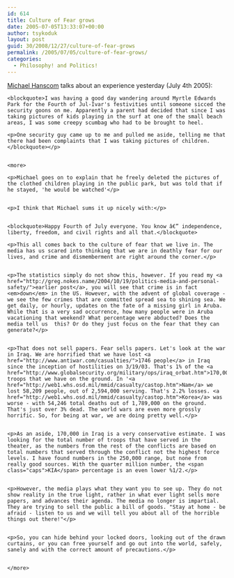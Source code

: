 ```yaml
---
id: 614
title: Culture of Fear grows
date: 2005-07-05T13:33:07+00:00
author: tsykoduk
layout: post
guid: 30/2008/12/27/culture-of-fear-grows
permalink: /2005/07/05/culture-of-fear-grows/
categories:
  - Philosophy! and Politics!
---
```

<p><a href="http://www.michaelhanscom.com/eclecticism/2005/07/you_dirty_pedop.html">Michael Hanscom</a> talks about an experience yesterday (July 4th 2005):</p>


	<blockquote>I was having a good day wandering around Myrtle Edwards Park for the Fourth of Jul-Ivar's festivities until someone sicced the security goons on me. Apparently a parent had decided that since I was taking pictures of kids playing in the surf at one of the small beach areas, I was some creepy scumbag who had to be brought to heel.

	<p>One security guy came up to me and pulled me aside, telling me that there had been complaints that I was taking pictures of children.</blockquote></p>


	<more>

	<p>Michael goes on to explain that he freely deleted the pictures of the clothed children playing in the public park, but was told that if he stayed, 'he would be watched'</p>


	<p>I think that Michael sums it up nicely with:</p>


	<blockquote>Happy Fourth of July everyone. You know â€” independence, liberty, freedom, and civil rights and all that.</blockquote>

	<p>This all comes back to the culture of fear that we live in. The media has us scared into thinking that we are in deathly fear for our lives, and crime and dismemberment are right around the corner.</p>


	<p>The statistics simply do not show this, however. If you read my <a href="http://greg.nokes.name/2004/10/19/politics-media-and-personal-safety/">earlier post</a>, you will see that crime is in fact <em>down</em> in the US. However, with the advent of global coverage - we see the few crimes that are committed spread sea to shining sea. We get daily, or hourly, updates on the fate of a missing girl in Aruba. While that is a very sad occurrence, how many people were in Aruba vacationing that weekend? What percentage were abducted? Does the media tell us  this? Or do they just focus on the fear that they can generate?</p>


	<p>That does not sell papers. Fear sells papers. Let's look at the war in Iraq. We are horrified that we have lost <a href="http://www.antiwar.com/casualties/">1746 people</a> in Iraq since the inception of hostilities on 3/19/03. That's 1% of the <a href="http://www.globalsecurity.org/military/ops/iraq_orbat.htm">170,000</a> troops that we have on the ground. In '<a href="http://web1.whs.osd.mil/mmid/casualty/castop.htm">Nam</a> we lost 58,209 people, out of 2,594,000 serving. That's 2.2% losses. <a href="http://web1.whs.osd.mil/mmid/casualty/castop.htm">Korea</a> was worse - with 54,246 total deaths out of 1,789,000 on the ground. That's just over 3% dead. The world wars are even more grossly horrific. So, for being at war, we are doing pretty well.</p>


	<p>As an aside, 170,000 in Iraq is a very conservative estimate. I was looking for the total number of troops that have served in the theater, as the numbers from the rest of the conflicts are based on total numbers that served through the conflict not the highest force levels. I have found numbers in the 250,000 range, but none from really good sources. With the quarter million number, the <span class="caps">KIA</span> percentage is an even lower %1/2.</p>


	<p>However, the media plays what they want you to see up. They do not show reality in the true light, rather in what ever light sells more papers, and advances their agenda. The media no longer is impartial. They are trying to sell the public a bill of goods. "Stay at home - be afraid - listen to us and we will tell you about all of the horrible things out there!"</p>


	<p>So, you can hide behind your locked doors, looking out of the drawn curtains, or you can free yourself and go out into the world, safely, sanely and with the correct amount of precautions.</p>


	</more>